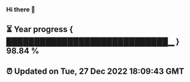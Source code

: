 ### Hi there 👋
⏳ Year progress { █████████████████████████████▁ } 98.84 %
---
⏰ Updated on Tue, 27 Dec 2022 18:09:43 GMT
---
